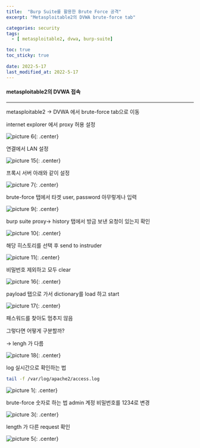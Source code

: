 ```yaml
---
title:  "Burp Suite를 활용한 Brute Force 공격"
excerpt: "Metasploitable2의 DVWA brute-force tab"

categories: security
tags:
  - [ metasploitable2, dvwa, burp-suite]

toc: true
toc_sticky: true
 
date: 2022-5-17
last_modified_at: 2022-5-17
---
```

#### metasploitable2의 DVWA 접속
* * *
metasploitable2 -> DVWA 에서 brute-force tab으로 이동

internet explorer 에서 proxy 허용 설정

![picture 6](/assets/images/20220517-111925.png){: .center}  


연결에서 LAN 설정

![picture 15](/assets/images/20220517-102247.png){: .center}  


프록시 서버 아래와 같이 설정

![picture 7](/assets/images/20220517-112022.png){: .center}  


brute-force 탭에서 타겟 user, password 아무렇게나 입력


![picture 9](/assets/images/20220517-112303.png){: .center}  


burp suite proxy-> history 탭에서 방금 보낸 요청이 있는지 확인


![picture 10](/assets/images/20220517-112353.png){: .center}  


해당 히스토리를 선택 후 send to instruder


![picture 11](/assets/images/20220517-112526.png){: .center}  


비밀번호 제외하고 모두 clear


![picture 16](/assets/images/20220517-102406.png){: .center}


payload 탭으로 가서 dictionary를 load 하고 start


![picture 17](/assets/images/20220517-102639.png){: .center}  


패스워드를 찾아도 멈추지 않음

그렇다면 어떻게 구분할까?

-> lengh 가 다름


![picture 18](/assets/images/20220517-103156.png){: .center}  

log 실시간으로 확인하는 법

```bash
tail -f /var/log/apache2/access.log
```

![picture 1](/assets/images/20220517-110639.png){: .center}


brute-force 숫자로 하는 법
admin 계정 비밀번호를 1234로 변경

![picture 3](/assets/images/20220517-111239.png){: .center}  


length 가 다른 request 확인


![picture 5](/assets/images/20220517-111619.png){: .center}  
